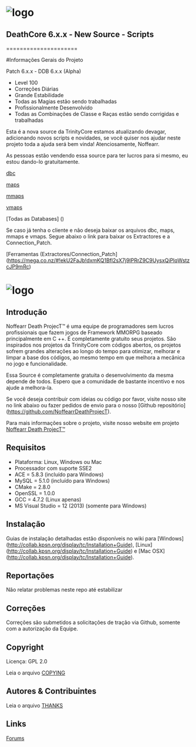 # ![logo](http://i.imgur.com/QBNaZYj.png)


## DeathCore 6.x.x - New Source - Scripts
=====================

#Informações Gerais do Projeto

Patch 6.x.x - DDB 6.x.x (Alpha)

- Level 100
- Correções Diárias
- Grande Estabilidade
- Todas as Magias estão sendo trabalhadas
- Profissionalmente Desenvolvido
- Todas as Combinações de Classe e Raças estão sendo corrigidas e trabalhadas

Esta é a nova source da TrinityCore estamos atualizando devagar, adicionando novos scripts e novidades, se você quiser nos ajudar neste projeto toda a ajuda será bem vinda! Atenciosamente, Noffearr.

As pessoas estão vendendo essa source para ter lucros para si mesmo, eu estou dando-lo gratuitamente.


[dbc](https://mega.co.nz/#!G8NSTRjR!3fBjtQLLXqDfYOAL9ig-BZYGcex85f-3KLopKiXS6D8)

[maps](https://mega.co.nz/#!Gk1x0biS!lKv0mmuqida4-hu3SA7NJZY37_-y6Y9f8ZjoPA8xa8g)

[mmaps](https://mega.co.nz/#!q0FSwDzK!EiqbFTYqz_kBCGm0YJEs1P_zSRtMRNQjAaQ0Yg-timA)

[vmaps](https://mega.co.nz/#!2kkAlLCT!V8RASugmPA-Cz2PAlU2-rXgNBFyTcnIPjQgshyQTtsY)

[Todas as Databases] ()

Se caso já tenha o cliente e não deseja baixar os arquivos dbc, maps, mmaps e vmaps. Segue abaixo o link para baixar os Extractores e a Connection_Patch.


[Ferramentas (Extractores/Connection_Patch] (https://mega.co.nz/#!ekU2FaJb!dxmKQ1Bfl2sX7j9IPRrZ9C9UysxQiPlqWstzcJP9mRc)



# ![logo](http://i.imgur.com/Ues1gtC.png)


## Introdução

Noffearr Death ProjecT™ é uma equipe de programadores sem lucros profissionais que fazem jogos de Framework MMORPG baseado principalmente em C ++. É completamente gratuito seus projetos. São inspirados nos projetos da TrinityCore com códigos abertos, os projetos sofrem grandes alterações ao longo do tempo para otimizar, melhorar e limpar a base dos códigos, ao mesmo tempo em que melhora a mecânica no jogo e funcionalidade. 

Essa Source é completamente gratuita o desenvolvimento da mesma depende de todos. Espero que a comunidade de bastante incentivo e nos ajude a melhora-la.

Se você deseja contribuir com ideias ou código por favor, visite nosso site no link abaixo ou fazer pedidos de envio para o nosso [Github repositório] (https://github.com/NoffearrDeathProjecT). 

Para mais informações sobre o projeto, visite nosso website em projeto [Noffearr Death ProjecT™](http://noffearrdeathproject.net)


## Requisitos

+ Plataforma: Linux, Windows ou Mac 
+ Processador com suporte SSE2 
+ ACE = 5.8.3 (incluído para Windows) 
+ MySQL = 5.1.0 (incluído para Windows) 
+ CMake = 2.8.0 
+ OpenSSL = 1.0.0 
+ GCC = 4.7.2 (Linux apenas) 
+ MS Visual Studio = 12 (2013) (somente para Windows)

## Instalação

Guias de instalação detalhadas estão disponíveis no wiki para 
[Windows] (http://collab.kpsn.org/display/tc/Installation+Guide), 
[Linux] (http://collab.kpsn.org/display/tc/Installation+Guide) e 
[Mac OSX] (http://collab.kpsn.org/display/tc/Installation+Guide).

## Reportações

Não relatar problemas neste repo até estabilizar

## Correções

Correções são submetidos a solicitações de tração via Github, somente com a autorização da Equipe.

## Copyright

Licença: GPL 2.0

Leia o arquivo [COPYING](COPYING)


## Autores &amp; Contribuintes

Leia o arquivo [THANKS](THANKS)


## Links

[Forums](http://www.noffearrdeathproject.net)
